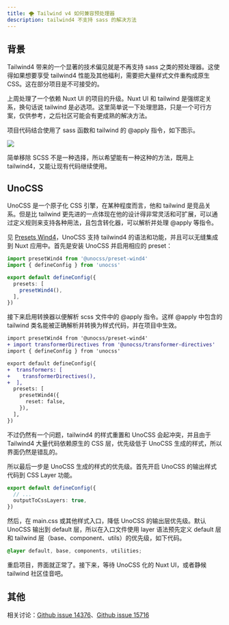 ```yaml
---
title: 🌪️ Tailwind v4 如何兼容预处理器
description: tailwind4 不支持 sass 的解决方法
---
```


## 背景

Tailwind4 带来的一个显著的技术偏见就是不再支持 sass 之类的预处理器。这使得如果想要享受 tailwind4 性能及其他福利，需要把大量样式文件重构成原生 CSS。这在部分项目是不可接受的。

上周处理了一个依赖 Nuxt UI 的项目的升级。Nuxt UI 和 tailwind 是强绑定关系，换句话说 tailwind 是必选项。这里简单说一下处理思路，只是一个可行方案，仅供参考，之后社区可能会有更成熟的解决方法。

项目代码结合使用了 sass 函数和 tailwind 的 @apply 指令，如下图示。

![](https://mgear-image.oss-cn-shanghai.aliyuncs.com/image/other/202503241648840.png)

简单移除 SCSS 不是一种选择，所以希望能有一种这种的方法，既用上 tailwind4，又能让现有代码继续使用。

## UnoCSS

UnoCSS 是一个原子化 CSS 引擎，在某种程度而言，他和 tailwind 是竞品关系。但是比 tailwind 更先进的一点体现在他的设计得非常灵活和可扩展，可以通过定义规则来支持各种用法，且包含转化器，可以解析并处理 @apply 等指令。

见 [Presets Wind4](https://unocss.dev/presets/wind4)，UnoCSS 支持 tailwind4 的语法和功能，并且可以无缝集成到 Nuxt 应用中。首先是安装 UnoCSS 并启用相应的 preset：

```ts
import presetWind4 from '@unocss/preset-wind4'
import { defineConfig } from 'unocss'

export default defineConfig({
  presets: [
    presetWind4(),
  ],
})
```

接下来启用转换器以便解析 scss 文件中的 @apply 指令。这样 @apply 中包含的 tailwind 类名能被正确解析并转换为样式代码，并在项目中生效。

```diff
import presetWind4 from '@unocss/preset-wind4'
+ import transformerDirectives from '@unocss/transformer-directives'
import { defineConfig } from 'unocss'

export default defineConfig({
+  transformers: [
+    transformerDirectives(),
+  ],
  presets: [
    presetWind4({
      reset: false,
    }),
  ],
})
```

不过仍然有一个问题，tailwind4 的样式重置和 UnoCSS 会起冲突，并且由于 Tailwind4 大量代码依赖原生的 CSS 层，优先级低于 UnoCSS 生成的样式，所以界面仍然是错乱的。

所以最后一步是 UnoCSS 生成的样式的优先级。首先开启 UnoCSS 的输出样式代码到 CSS Layer 功能。

```ts
export default defineConfig({
  // ...
  outputToCssLayers: true,
})
```

然后，在 main.css 或其他样式入口，降低 UnoCSS 的输出层优先级。默认 UnoCSS 输出到 default 层，所以在入口文件使用 layer 语法预先定义 default 层和 tailwind 层（base、component、utils）的优先级，如下代码。

```css
@layer default, base, components, utilities;
```

重启项目，界面就正常了。接下来，等待 UnoCSS 化的 Nuxt UI，或者静候 tailwind 社区佳音吧。

## 其他

相关讨论：[Github issue 14376](https://github.com/tailwindlabs/tailwindcss/issues/14376)、[Github issue 15716](https://github.com/tailwindlabs/tailwindcss/issues/15716#issuecomment-2619593290)
